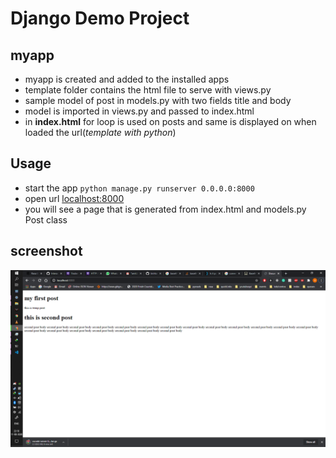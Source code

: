 # Django Demo Project

## myapp

- myapp is created and added to the installed apps
- template folder contains the html file to serve with views.py
- sample model of post in models.py with two fields title and body
- model is imported in views.py and passed to index.html
- in **index.html** for loop is used on posts and same is displayed on when loaded the url(_template with python_)

## Usage

- start the app `python manage.py runserver 0.0.0.0:8000`
- open url [localhost:8000](http://localhost:8000)
- you will see a page that is generated from index.html and models.py Post class

## screenshot  
![image](example.png "example")